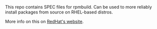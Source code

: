 This repo contains SPEC files for rpmbuild. Can be used to more reliably install packages from source on RHEL-based distros.

More info on this on [RedHat's website](https://www.redhat.com/sysadmin/create-rpm-package).
